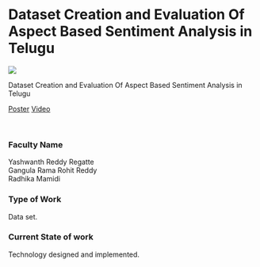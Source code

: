 # Dataset Creation and Evaluation Of Aspect Based Sentiment Analysis in Telugu

![](25.%20Dataset%20Creation%20and%20Evaluation%20Of%20Aspect%20Based%20Sentiment%20Analysis%20in%20Telugu.png)

Dataset Creation and Evaluation Of Aspect Based Sentiment Analysis in Telugu

[Poster](25.%20Dataset%20Creation%20and%20Evaluation%20Of%20Aspect%20Based%20Sentiment%20Analysis%20in%20Telugu.pdf)
[Video](controls)

<br>


### Faculty Name

Yashwanth Reddy Regatte<br>
Gangula Rama Rohit Reddy<br>
Radhika Mamidi


### Type of Work

Data set.


### Current State of work

Technology designed and implemented.
